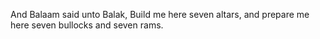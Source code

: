 And Balaam said unto Balak, Build me here seven altars, and prepare me here seven bullocks and seven rams.
